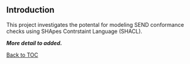 Introduction
------------
This project investigates the potental for modeling SEND conformance checks using SHApes Contrstaint Language (SHACL).


***More detail to added.***



[Back to TOC](TableOfContents.md)
